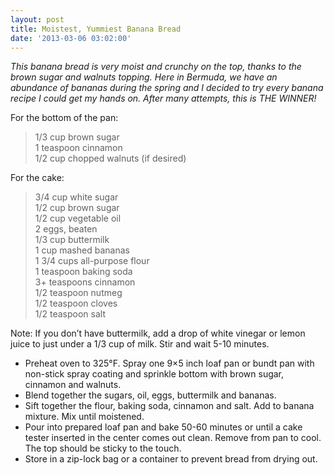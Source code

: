 ```yaml
---
layout: post
title: Moistest, Yummiest Banana Bread
date: '2013-03-06 03:02:00'
---
```


*This banana bread is very moist and crunchy on the top, thanks to the brown sugar and walnuts topping. Here in Bermuda, we have an abundance of bananas during the spring and I decided to try every banana recipe I could get my hands on. After many attempts, this is THE WINNER!*

For the bottom of the pan:

> 1/3 cup brown sugar       
> 1 teaspoon cinnamon     
> 1/2 cup chopped walnuts (if desired)     

For the cake:

> 3/4 cup white sugar       
> 1/2 cup brown sugar     
> 1/2 cup vegetable oil     
> 2 eggs, beaten     
> 1/3 cup buttermilk     
> 1 cup mashed bananas     
> 1 3/4 cups all-purpose flour     
> 1 teaspoon baking soda     
> 3+ teaspoons cinnamon     
> 1/2 teaspoon nutmeg     
> 1/2 teaspoon cloves     
> 1/2 teaspoon salt     

Note: If you don’t have buttermilk, add a drop of white vinegar or lemon juice to just under a 1/3 cup of milk. Stir and wait 5-10 minutes.

* Preheat oven to 325°F. Spray one 9×5 inch loaf pan or bundt pan with non-stick spray coating and sprinkle bottom with brown sugar, cinnamon and walnuts.
* Blend together the sugars, oil, eggs, buttermilk and bananas.
* Sift together the flour, baking soda, cinnamon and salt. Add to banana mixture. Mix until moistened.
* Pour into prepared loaf pan and bake 50-60 minutes or until a cake tester inserted in the center comes out clean. Remove from pan to cool. The top should be sticky to the touch.
* Store in a zip-lock bag or a container to prevent bread from drying out.
